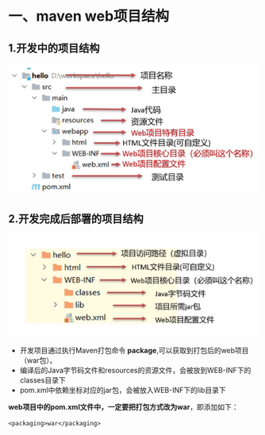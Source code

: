 # 一、maven web项目结构

## 1.开发中的项目结构

![image-20220113173706093](img/image-20220113173706093.png)

## 2.开发完成后部署的项目结构

![image-20220113173809415](img/image-20220113173809415.png)

* 开发项目通过执行Maven打包命令 **package**,可以获取到打包后的web项目（war包）。
* 编译后的Java字节码文件和resources的资源文件，会被放到WEB-INF下的classes目录下
* pom.xml中依赖坐标对应的jar包，会被放入WEB-INF下的lib目录下



**web项目中的pom.xml文件中，一定要把打包方式改为war**，即添加如下：

`<packaging>war</packaging>`

